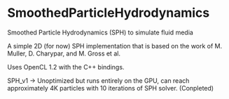 # SmoothedParticleHydrodynamics
Smoothed Particle Hydrodynamics (SPH) to simulate fluid media

A simple 2D (for now) SPH implementation that is based on the work of M. Muller, D. Charypar, and M. Gross et al. 

Uses OpenCL 1.2 with the C++ bindings. 

SPH_v1 -> Unoptimized but runs entirely on the GPU, can reach approximately 4K particles with 10 iterations of SPH solver. (Conpleted)

